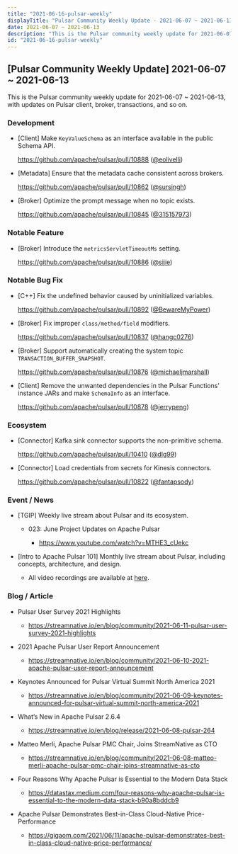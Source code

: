 ```yaml
---
title: "2021-06-16-pulsar-weekly"
displayTitle: "Pulsar Community Weekly Update - 2021-06-07 ~ 2021-06-13"
date: 2021-06-07 ~ 2021-06-13
description: "This is the Pulsar community weekly update for 2021-06-07 ~ 2021-06-13, with updates on Pulsar client, broker, transactions, and so on."
id: "2021-06-16-pulsar-weekly"
---
```


## [Pulsar Community Weekly Update] 2021-06-07 ~ 2021-06-13

This is the Pulsar community weekly update for 2021-06-07 ~ 2021-06-13, with updates on Pulsar client, broker, transactions, and so on.

### Development

- [Client] Make `KeyValueSchema` as an interface available in the public Schema API.

    https://github.com/apache/pulsar/pull/10888 ([@eolivelli](https://github.com/eolivelli))

- [Metadata] Ensure that the metadata cache consistent across brokers.

    https://github.com/apache/pulsar/pull/10862 ([@sursingh](https://github.com/sursingh))

- [Broker] Optimize the prompt message when no topic exists.

    https://github.com/apache/pulsar/pull/10845 ([@315157973](https://github.com/315157973))

### Notable Feature

- [Broker] Introduce the `metricsServletTimeoutMs` setting.

    https://github.com/apache/pulsar/pull/10886 ([@sijie](https://github.com/sijie))

### Notable Bug Fix

- [C++] Fix the undefined behavior caused by uninitialized variables.

    https://github.com/apache/pulsar/pull/10892 ([@BewareMyPower](https://github.com/BewareMyPower))

- [Broker] Fix improper `class/method/field` modifiers.

    https://github.com/apache/pulsar/pull/10837 ([@hangc0276](https://github.com/hangc0276))

- [Broker] Support automatically creating the system topic `TRANSACTION_BUFFER_SNAPSHOT`.

    https://github.com/apache/pulsar/pull/10876  ([@michaeljmarshall](https://github.com/michaeljmarshall))

- [Client] Remove the unwanted dependencies in the Pulsar Functions' instance JARs and make `SchemaInfo` as an interface.

    https://github.com/apache/pulsar/pull/10878 ([@jerrypeng](https://github.com/jerrypeng))

### Ecosystem

- [Connector] Kafka sink connector supports the non-primitive schema.

    https://github.com/apache/pulsar/pull/10410  ([@dlg99](https://github.com/dlg99))

- [Connector] Load credentials from secrets for Kinesis connectors.

    https://github.com/apache/pulsar/pull/10822 ([@fantapsody](https://github.com/fantapsody))


### Event / News

- [TGIP] Weekly live stream about Pulsar and its ecosystem.

  - 023: June Project Updates on Apache Pulsar

      - https://www.youtube.com/watch?v=MTHE3_cUekc

- [Intro to Apache Pulsar 101] Monthly live stream about Pulsar, including concepts, architecture, and design.

    - All video recordings are available at [here](https://streamnative.io/en/resource#intro-to-apache-pulsar-101).

### Blog / Article

- Pulsar User Survey 2021 Highlights

    - https://streamnative.io/en/blog/community/2021-06-11-pulsar-user-survey-2021-highlights

- 2021 Apache Pulsar User Report Announcement

    - https://streamnative.io/en/blog/community/2021-06-10-2021-apache-pulsar-user-report-announcement

- Keynotes Announced for Pulsar Virtual Summit North America 2021

    - https://streamnative.io/en/blog/community/2021-06-09-keynotes-announced-for-pulsar-virtual-summit-north-america-2021

- What’s New in Apache Pulsar 2.6.4

    - https://streamnative.io/en/blog/release/2021-06-08-pulsar-264

- Matteo Merli, Apache Pulsar PMC Chair, Joins StreamNative as CTO

    - https://streamnative.io/en/blog/community/2021-06-08-matteo-merli-apache-pulsar-pmc-chair-joins-streamnative-as-cto

- Four Reasons Why Apache Pulsar is Essential to the Modern Data Stack

    - https://datastax.medium.com/four-reasons-why-apache-pulsar-is-essential-to-the-modern-data-stack-b90a8bddcb9

- Apache Pulsar Demonstrates Best-in-Class Cloud-Native Price-Performance

    - https://gigaom.com/2021/06/11/apache-pulsar-demonstrates-best-in-class-cloud-native-price-performance/

